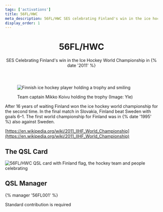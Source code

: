 ```yaml
---
tags: ['activations']
title: 56FL/HWC
meta_description: 56FL/HWC SES celebrating Finland's win in the ice hockey world championship in 2011
display_order: 1
---
```


<header>

# 56FL/HWC

SES Celebrating Finland's win in the Ice Hockey World Championship in {% date '2011' %}
</header>

<figure class="photo">

![Finnish ice hockey player holding a trophy and smiling](/56fl-hwc/images/koivu_pokaali.jpg)
<figcaption>Team captain Mikko Koivu holding the trophy (Image: Yle)</figcaption>
</figure>

After 16 years of waiting Finland won the ice hockey world championship for the second time.
In the final match in Slovakia, Finland beat Sweden with goals 6–1. The first world championship for Finland was in {% date '1995' %} also against Sweden.

[https://en.wikipedia.org/wiki/2011_IIHF_World_Championship](https://en.wikipedia.org/wiki/2011_IIHF_World_Championship)

## The QSL Card

![56FL/HWC QSL card with Finland flag, the hockey team and people celebrating](/56fl-hwc/images/FF-56FL_HWC-WEB.jpg)

## QSL Manager

{% manager '56FL001' %}

Standard contribution is required
